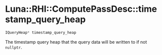 # Luna::RHI::ComputePassDesc::timestamp_query_heap

```c++
IQueryHeap* timestamp_query_heap
```

The timestamp query heap that the query data will be written to if not `nullptr`. 

